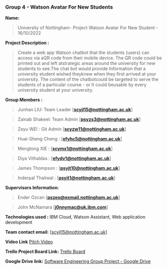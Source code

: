 ### Group 4 - Watson Avatar For New Students

**Name:**

> University of Nottingham- Project Watson Avatar For New Student - 16/10/2022

**Project Description :**

> Create a web app Watson chatbot that the students (users) can access via aQR code from their mobile device. The QR code could be printed out and left atstrategic areas around the university for new students to see.The chat bot would provide Information that a university student wished theyknew when they first arrived at your university. The content of the chatbotcould be targeted to serve the students of a particular course - or It could beusable by every university student at your university.

**Group Members :**

> Junhan LIU: Team Leader [**scyjl15@nottingham.ac.uk**]

> Zainab Shakeel: Team Admin [**psyzs3@nottingham.ac.uk**]

> Zeyu WEI : Git Admin [**scyzw11@nottingham.ac.uk**]

> Huai-Sheng Cheng : [**efyhc5@nottingham.ac.uk**]

> Mengtong XIE : [**scymx1@nottingham.ac.uk**]

> Diya Vithaldas : [**efydv1@nottingham.ac.uk**]

> James Thompson : [**psyjt10@nottingham.ac.uk**]

> Inderpal Thaliwal : [**psyit1@nottingham.ac.uk**]

**Supervisors Information:** 
> Ender Ozcan [**pszeo@exmail.nottingham.ac.uk**]

> John McNamara [**j0nnymac@uk.ibm.com**]

**Technologies used :** IBM Cloud, Watson Assistant, Web application development

**Team contact email:** [scyjl15@nottingham.ac.uk]

**Video Link** [Pitch Video](https://drive.google.com/drive/folders/1vlLMvkGnK0A0L2jxt0iW5mdL5q73_DwV)

**Trello Project Board Link:** [Trello Board](https://trello.com/invite/team4watsonavatarfornewstudent/ATTI1601aacbebc909e7bdcd61ffab4d0b6c86795FFA)

**Google Drive link:** [Software Engineering Group Project - Google Drive](https://drive.google.com/drive/folders/1CE8cvV1imyRdrKxz36twK_JLyyLzKLXQ)
